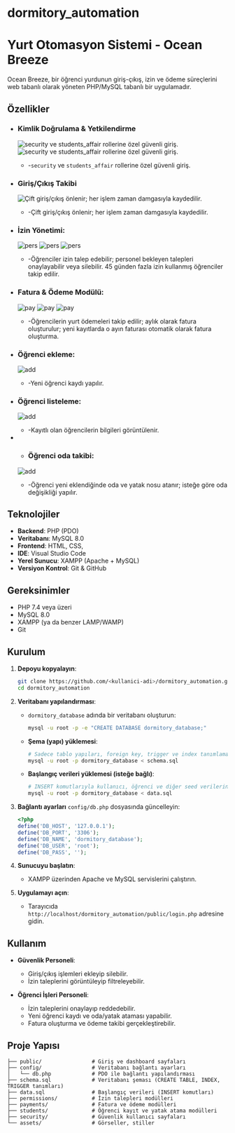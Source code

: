 # dormitory_automation 
# Yurt Otomasyon Sistemi - Ocean Breeze

Ocean Breeze, bir öğrenci yurdunun giriş-çıkış, izin ve ödeme süreçlerini web tabanlı olarak yöneten PHP/MySQL tabanlı bir uygulamadır.

## Özellikler

* ### **Kimlik Doğrulama & Yetkilendirme**
  ![`security` ve `students_affair` rollerine özel güvenli giriş.](assets/images/security.png)
  ![`security` ve `students_affair` rollerine özel güvenli giriş.](assets/images/studaff_officer.png)
  
  *  -`security` ve `students_affair` rollerine özel güvenli giriş.

	
   

* ### **Giriş/Çıkış Takibi**
  ![Çift giriş/çıkış önlenir; her işlem zaman damgasıyla kaydedilir.](assets/images/enter_leave.png)
  
  *  -Çift giriş/çıkış önlenir; her işlem zaman damgasıyla kaydedilir.



* ### **İzin Yönetimi**: 
  ![pers](assets/images/permission.png)
  ![pers](assets/images/perm_follw.png)
  ![pers](assets/images/total_perm.png)
  
  * -Öğrenciler izin talep edebilir; personel bekleyen talepleri onaylayabilir veya silebilir. 45 günden fazla izin kullanmış öğrenciler takip edilir.


* ### **Fatura & Ödeme Modülü**: 
  ![pay](assets/images/act_pay.png)
  ![pay](assets/images/pay.png)
  ![pay](assets/images/pay_follw.png)
  
  * -Öğrencilerin yurt ödemeleri takip edilir; aylık olarak fatura oluşturulur; yeni kayıtlarda o ayın faturası otomatik olarak fatura oluşturma.



* ### **Öğrenci ekleme**:
  ![add](assets/images/add_stud.png)
  
  *  -Yeni öğrenci kaydı yapılır.
 
* ### **Öğrenci listeleme**:
  ![add](assets/images/list_stud.png)
  
  *  -Kayıtlı olan öğrencilerin bilgileri görüntülenir.



* * ### **Öğrenci oda takibi**:
  ![add](assets/images/beds.png)
  
  *  -Öğrenci yeni eklendiğinde oda ve yatak nosu atanır; isteğe göre oda değişikliği yapılır.


## Teknolojiler

* **Backend**: PHP (PDO)
* **Veritabanı**: MySQL 8.0
* **Frontend**: HTML, CSS,
* **IDE**: Visual Studio Code
* **Yerel Sunucu**: XAMPP (Apache + MySQL)
* **Versiyon Kontrol**: Git & GitHub

## Gereksinimler

* PHP 7.4 veya üzeri
* MySQL 8.0
* XAMPP (ya da benzer LAMP/WAMP)
* Git

## Kurulum

1. **Depoyu kopyalayın**:

   ```bash
   git clone https://github.com/<kullanici-adi>/dormitory_automation.git
   cd dormitory_automation
   ```
2. **Veritabanı yapılandırması**:

   * `dormitory_database` adında bir veritabanı oluşturun:

     ```bash
     mysql -u root -p -e "CREATE DATABASE dormitory_database;"
     ```
   * **Şema (yapı) yüklemesi**:

     ```bash
     # Sadece tablo yapıları, foreign key, trigger ve index tanımlamaları içerir
     mysql -u root -p dormitory_database < schema.sql
     ```
   * **Başlangıç verileri yüklemesi (isteğe bağlı)**:

     ```bash
     # INSERT komutlarıyla kullanıcı, öğrenci ve diğer seed verilerini ekler
     mysql -u root -p dormitory_database < data.sql
     ```
3. **Bağlantı ayarları** `config/db.php` dosyasında güncelleyin:

   ```php
   <?php
   define('DB_HOST', '127.0.0.1');
   define('DB_PORT', '3306');
   define('DB_NAME', 'dormitory_database');
   define('DB_USER', 'root');
   define('DB_PASS', '');
   ```
4. **Sunucuyu başlatın**:

   * XAMPP üzerinden Apache ve MySQL servislerini çalıştırın.
5. **Uygulamayı açın**:

   * Tarayıcıda `http://localhost/dormitory_automation/public/login.php` adresine gidin.

## Kullanım

* **Güvenlik Personeli**:

  * Giriş/çıkış işlemleri ekleyip silebilir.
  * İzin taleplerini görüntüleyip filtreleyebilir.
* **Öğrenci İşleri Personeli**:

  * İzin taleplerini onaylayıp reddedebilir.
  * Yeni öğrenci kaydı ve oda/yatak ataması yapabilir.
  * Fatura oluşturma ve ödeme takibi gerçekleştirebilir.

## Proje Yapısı

```
├── public/                # Giriş ve dashboard sayfaları
├── config/                # Veritabanı bağlantı ayarları
│   └── db.php             # PDO ile bağlantı yapılandırması
├── schema.sql             # Veritabanı şeması (CREATE TABLE, INDEX, TRIGGER tanımları)
├── data.sql               # Başlangıç verileri (INSERT komutları)
├── permissions/           # İzin talepleri modülleri
├── payments/              # Fatura ve ödeme modülleri
├── students/              # Öğrenci kayıt ve yatak atama modülleri
├── security/              # Güvenlik kullanıcı sayfaları
└── assets/                # Görseller, stiller
```
